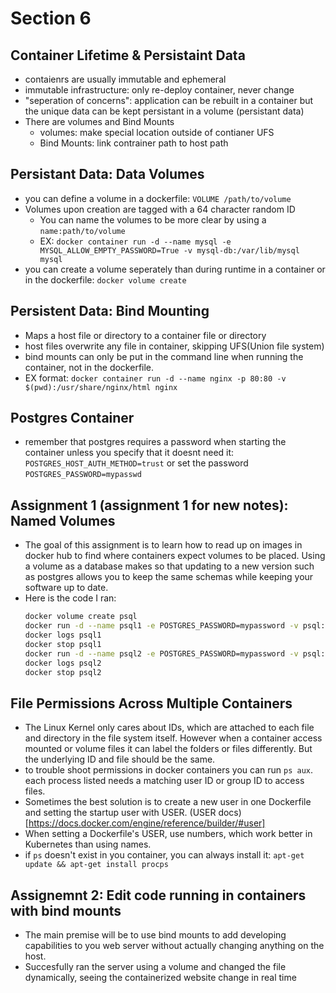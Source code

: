 # Section 6

## Container Lifetime & Persistaint Data
- contaienrs are usually immutable and ephemeral
- immutable infrastructure: only re-deploy container, never change
- "seperation of concerns": application can be rebuilt in a container but the unique data can be kept persistant in a volume (persistant data)
- There are volumes and Bind Mounts
    - volumes: make special location outside of contianer UFS
    - Bind Mounts: link contrainer path to host path

## Persistant Data: Data Volumes
- you can define a volume in a dockerfile: `VOLUME /path/to/volume`
- Volumes upon creation are tagged with a 64 character random ID
    - You can name the volumes to be more clear by using a `name:path/to/volume`
    - EX: `docker container run -d --name mysql -e MYSQL_ALLOW_EMPTY_PASSWORD=True -v mysql-db:/var/lib/mysql mysql`
- you can create a volume seperately than during runtime in a container or in the dockerfile: `docker volume create `

## Persistent Data: Bind Mounting
- Maps a host file or directory to a container file or directory
- host files overwrite any file in container, skipping UFS(Union file system)
- bind mounts can only be put in the command line when running the container, not in the dockerfile.
- EX format: `docker container run -d --name nginx -p 80:80 -v $(pwd):/usr/share/nginx/html nginx`

## Postgres Container
- remember that postgres requires a password when starting the container unless you specify that it doesnt need it: `POSTGRES_HOST_AUTH_METHOD=trust` or set the password `POSTGRES_PASSWORD=mypasswd`

## Assignment 1 (assignment 1 for new notes): Named Volumes
- The goal of this assignment is to learn how to read up on images in docker hub to find where containers expect volumes to be placed. Using a volume as a database makes so that updating to a new version such as postgres allows you to keep the same schemas while keeping your software up to date.
- Here is the code I ran:
    ```bash
    docker volume create psql
    docker run -d --name psql1 -e POSTGRES_PASSWORD=mypassword -v psql:/var/lib/postgresql/data postgres:15.1
    docker logs psql1
    docker stop psql1
    docker run -d --name psql2 -e POSTGRES_PASSWORD=mypassword -v psql:/var/lib/postgresql/data postgres:15.2
    docker logs psql2
    docker stop psql2
    ```

## File Permissions Across Multiple Containers
- The Linux Kernel only cares about IDs, which are attached to each file and directory in the file system itself. However when a container access mounted or volume files it can label the folders or files differently. But the underlying ID and file should be the same. 
- to trouble shoot permissions in docker containers you can run `ps aux`. each process listed needs a matching user ID or group ID to access files.
- Sometimes the best solution is to create a new user in one Dockerfile and setting the startup user with USER. (USER docs)[https://docs.docker.com/engine/reference/builder/#user]
- When setting a Dockerfile's USER, use numbers, which work better in Kubernetes than using names.
- if `ps` doesn't exist in you container, you can always install it: `apt-get update && apt-get install procps`

## Assignemnt 2: Edit code running in containers with bind mounts
- The main premise will be to use bind mounts to add developing capabilities to you web server without actually changing anything on the host.
- Succesfully ran the server using a volume and changed the file dynamically, seeing the containerized website change in real time
